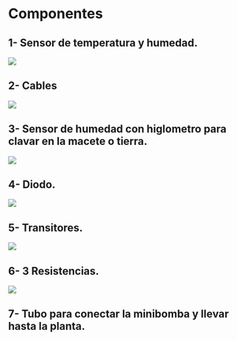 # Componentes


## 1- Sensor de temperatura y humedad.

![](https://github.com/aRnAu1012/proyecto-huerto/blob/main/Sensor%20de%20temperatura.jpg)



## 2- Cables
![](https://github.com/aRnAu1012/proyecto-huerto/blob/main/cables.jpg)

## 3- Sensor de humedad con higlometro para clavar en la macete o tierra.
![](https://github.com/aRnAu1012/proyecto-huerto/blob/main/Sensor%20de%20humedad.jpg)

## 4- Diodo.
![](https://github.com/aRnAu1012/proyecto-huerto/blob/main/Diodo.jpg)

## 5- Transitores.
![](https://github.com/aRnAu1012/proyecto-huerto/blob/main/Transitores.jpeg)
## 6- 3 Resistencias.
![](https://github.com/aRnAu1012/proyecto-huerto/blob/main/resistencias-.jpg)

## 7- Tubo para conectar la minibomba y llevar hasta la planta.












































































